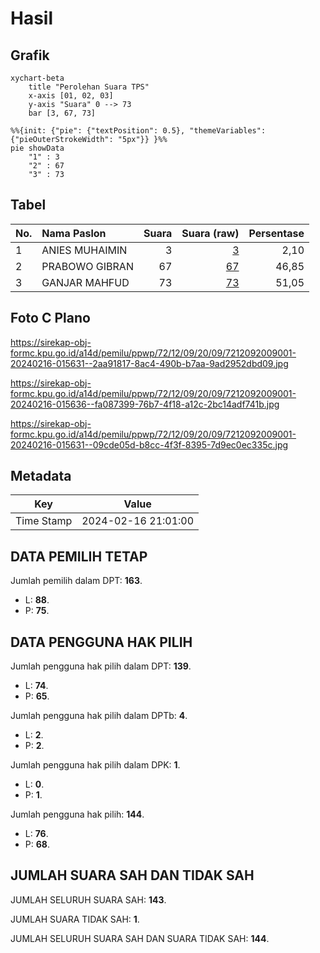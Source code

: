 # Hasil

## Grafik

```mermaid
xychart-beta
    title "Perolehan Suara TPS"
    x-axis [01, 02, 03]
    y-axis "Suara" 0 --> 73
    bar [3, 67, 73]
```

```mermaid
%%{init: {"pie": {"textPosition": 0.5}, "themeVariables": {"pieOuterStrokeWidth": "5px"}} }%%
pie showData
    "1" : 3
    "2" : 67
    "3" : 73
```

## Tabel

| No. | Nama Paslon    | Suara | Suara (raw) | Persentase |
|:--- |:-------------- | -----:| -----------:| ----------:|
| 1   | ANIES MUHAIMIN | 3     | [3][p-1]    | 2,10       |
| 2   | PRABOWO GIBRAN | 67    | [67][p-2]   | 46,85      |
| 3   | GANJAR MAHFUD  | 73    | [73][p-3]   | 51,05      |


[p-1]: https://github.com/gigit-pemilu/pemilu-2024-72-sulawesi-tengah/blob/main/pilpres/hitung-suara/sub/72-sulawesi-tengah/sub/12-morowali-utara/sub/09-mamosalato/sub/2009-parangisi/sub/001-tps/sub/paslon-1.txt
[p-2]: https://github.com/gigit-pemilu/pemilu-2024-72-sulawesi-tengah/blob/main/pilpres/hitung-suara/sub/72-sulawesi-tengah/sub/12-morowali-utara/sub/09-mamosalato/sub/2009-parangisi/sub/001-tps/sub/paslon-2.txt
[p-3]: https://github.com/gigit-pemilu/pemilu-2024-72-sulawesi-tengah/blob/main/pilpres/hitung-suara/sub/72-sulawesi-tengah/sub/12-morowali-utara/sub/09-mamosalato/sub/2009-parangisi/sub/001-tps/sub/paslon-3.txt

## Foto C Plano

https://sirekap-obj-formc.kpu.go.id/a14d/pemilu/ppwp/72/12/09/20/09/7212092009001-20240216-015631--2aa91817-8ac4-490b-b7aa-9ad2952dbd09.jpg

https://sirekap-obj-formc.kpu.go.id/a14d/pemilu/ppwp/72/12/09/20/09/7212092009001-20240216-015636--fa087399-76b7-4f18-a12c-2bc14adf741b.jpg

https://sirekap-obj-formc.kpu.go.id/a14d/pemilu/ppwp/72/12/09/20/09/7212092009001-20240216-015631--09cde05d-b8cc-4f3f-8395-7d9ec0ec335c.jpg


## Metadata

| Key        | Value               |
| ---------- | ------------------- |
| Time Stamp | 2024-02-16 21:01:00 |


## DATA PEMILIH TETAP

Jumlah pemilih dalam DPT: **163**.
 * L: **88**.
 * P: **75**.

## DATA PENGGUNA HAK PILIH

Jumlah pengguna hak pilih dalam DPT: **139**.
 * L: **74**.
 * P: **65**.

Jumlah pengguna hak pilih dalam DPTb: **4**.
 * L: **2**.
 * P: **2**.

Jumlah pengguna hak pilih dalam DPK: **1**.
 * L: **0**.
 * P: **1**.

Jumlah pengguna hak pilih: **144**.
 * L: **76**.
 * P: **68**.

## JUMLAH SUARA SAH DAN TIDAK SAH

JUMLAH SELURUH SUARA SAH: **143**.

JUMLAH SUARA TIDAK SAH: **1**.

JUMLAH SELURUH SUARA SAH DAN SUARA TIDAK SAH: **144**.


